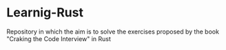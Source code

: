 # Learnig-Rust

Repository in which the aim is to solve the exercises proposed by the book "Craking the Code Interview" in Rust
